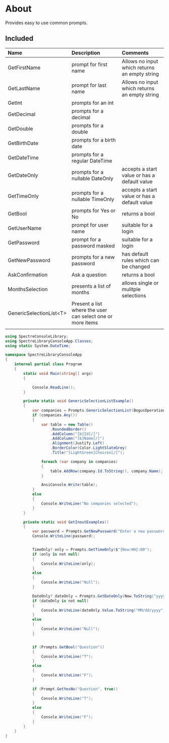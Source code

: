 ﻿# About

Provides easy to use common prompts.

## Included

| Name        |   Description    |   Comments |
|:------------- |:-------------|:-------------|
| GetFirstName | prompt for first name | Allows no input which returns an empty string |
| GetLastName | prompt for last name | Allows no input which returns an empty string |
| GetInt | prompts for an int |  |
| GetDecimal | prompts for a decimal |  |
| GetDouble | prompts for a double |  |
| GetBirthDate | prompts for a birth date  |  |
| GetDateTime | prompts for a regular DateTime |  |
| GetDateOnly | prompts for a nullable DateOnly | accepts a start value or has a default value |
| GetTimeOnly | prompts for a nullable TimeOnly | accepts a start value or has a default value |
| GetBool | prompts for Yes or No | returns a bool |
| GetUserName | prompt for user name  | suitable for a login |
| GetPassword | prompt for a password masked | suitable for a login |
| GetNewPassword | prompts for a new password | has default rules which can be changed |
| AskConfirmation | Ask a question  | returns a bool |
| MonthsSelection | presents a list of months | allows single or mulitple selections |
| GenericSelectionList&lt;T&gt; | Present a list where the user can select one or more items |  |
|  |  |  |


```csharp
using SpectreConsoleLibrary;
using SpectreLibraryConsoleApp.Classes;
using static System.DateTime;

namespace SpectreLibraryConsoleApp
{
    internal partial class Program
    {
        static void Main(string[] args)
        {

            Console.ReadLine();
        }

        private static void GenericSelectionListExample()
        {
            var companies = Prompts.GenericSelectionList(BogusOperations.Companies(), 10, "Select");
            if (companies.Any())
            {
                var table = new Table()
                    .RoundedBorder()
                    .AddColumn("[b]Id[/]")
                    .AddColumn("[b]Name[/]")
                    .Alignment(Justify.Left)
                    .BorderColor(Color.LightSlateGrey)
                    .Title("[LightGreen]Choices[/]");

                foreach (var company in companies)
                {
                    table.AddRow(company.Id.ToString(), company.Name);
                }

                AnsiConsole.Write(table);
            }
            else
            {
                Console.WriteLine("No companies selected");
            }
        }

        private static void GetInoutExamples()
        {
            var password = Prompts.GetNewPassword("Enter a new password");
            Console.WriteLine(password);


            TimeOnly? only = Prompts.GetTimeOnly($"{Now:HH}:00");
            if (only is not null)
            {
                Console.WriteLine(only);
            }
            else
            {
                Console.WriteLine("Null");
            }

            DateOnly? dateOnly = Prompts.GetDateOnly(Now.ToString("yyyy-MM-dd"));
            if (dateOnly is not null)
            {
                Console.WriteLine(dateOnly.Value.ToString("MM/dd/yyyy"));
            }
            else
            {
                Console.WriteLine("Null");
            }


            if (Prompts.GetBool("Question"))
            {
                Console.WriteLine("T");
            }
            else
            {
                Console.WriteLine("F");
            }

            if (Prompt.GetYesNo("Question", true))
            {
                Console.WriteLine("T");
            }
            else
            {
                Console.WriteLine("F");
            }
        }
    }
}
```

